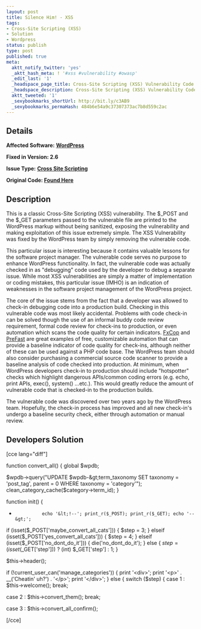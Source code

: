 ```yaml
---
layout: post
title: Silence Him! - XSS
tags:
- Cross-Site Scripting (XSS)
- Solution
- Wordpress
status: publish
type: post
published: true
meta:
  aktt_notify_twitter: 'yes'
  _aktt_hash_meta: ! '#xss #vulnerability #owasp'
  _edit_last: '1'
  _headspace_page_title: Cross-Site Scripting (XSS) Vulnerability Code Example
  _headspace_description: Cross-Site Scripting (XSS) Vulnerability Code Example
  aktt_tweeted: '1'
  _sexybookmarks_shortUrl: http://bit.ly/c3AB9
  _sexybookmarks_permaHash: 484b6e54a9c37307373ac7b8d559c2ac
---
```

## Details
__Affected Software:__ <strong><a title="WordPress bugs" href="http://spotthevuln.com/category/software/wordpress/" target="_blank">WordPress</a></strong>

<strong>__Fixed in Version:__  2.6</strong>

__Issue Type:__ <strong><a title="Cross Site Scripting" href="http://spotthevuln.com/category/vulnerability/xss/" target="_blank">Cross Site Scripting</a></strong>

<strong>Original Code: <a href="http://spotthevuln.com/2009/10/vulnerable-code-silence-him/">Found Here</a></strong>
## Description
This is a classic Cross-Site Scripting (XSS) vulnerability.  The $_POST and the $_GET parameters passed to the vulnerable file are printed to the WordPress markup without being sanitized, exposing the vulnerability and making exploitation of this issue extremely simple.  The XSS Vulnerability was fixed by the WordPress team by simply removing the vulnerable code.

This particular issue is interesting because it contains valuable lessons for the software project manager.  The vulnerable code serves no purpose to enhance WordPress functionality.  In fact, the vulnerable code was actually checked in as "debugging" code used by the developer to debug a separate issue.  While most XSS vulnerabilities are simply a matter of implementation or coding mistakes, this particular issue (IMHO) is an indication of weaknesses in the software project management of the WordPress project.

The core of the issue stems from the fact that a developer was allowed to check-in debugging code into a production build.  Checking in this vulnerable code was most likely accidental. Problems with code check-in can be solved though the use of an informal buddy code review requirement, formal code review for check-ins to production, or even automation which scans the code quality for certain indicators.  <a href="http://msdn.microsoft.com/en-us/library/bb429476(VS.80).aspx" target="_blank">FxCop</a> and <a href="http://msdn.microsoft.com/en-us/library/ms933794.aspx" target="_blank">PreFast</a> are great examples of free, customizable automation that can provide a baseline indicator of code quality for check-ins, although neither of these can be used against a PHP code base.  The WordPress team should also consider purchasing a commercial source code scanner to provide a baseline analysis of code checked into production.  At minimum, when WordPress developers check-in to production should include "hotspotter" checks which highlight dangerous APIs/common coding errors (e.g. echo, print APIs, exec(), system() …etc.). This would greatly reduce the amount of vulnerable code that is checked-in to the production builds.

The vulnerable code was discovered over two years ago by the WordPress team.  Hopefully, the check-in process has improved and all new check-in's undergo a baseline security check, either through automation or manual review.
<h2>Developers Solution</h2>
[cce lang="diff"]

function convert_all() {
global $wpdb;

$wpdb-&gt;query("UPDATE $wpdb-&gt;term_taxonomy SET taxonomy = 'post_tag', parent = 0 WHERE taxonomy = 'category'");
clean_category_cache($category-&gt;term_id);
}

function init() {
-               echo '&lt;!--'; print_r($_POST); print_r($_GET); echo '--&gt;';

if (isset($_POST['maybe_convert_all_cats'])) {
$step = 3;
} elseif (isset($_POST['yes_convert_all_cats'])) {
$step = 4;
} elseif (isset($_POST['no_dont_do_it'])) {
die('no_dont_do_it');
} else {
$step = (isset($_GET['step'])) ? (int) $_GET['step'] : 1;
}

$this-&gt;header();

if (!current_user_can('manage_categories')) {
print '&lt;div&gt;';
print '&lt;p&gt;' . __('Cheatin' uh?') . '&lt;/p&gt;';
print '&lt;/div&gt;';
} else {
switch ($step) {
case 1 :
$this-&gt;welcome();
break;

case 2 :
$this-&gt;convert_them();
break;

case 3 :
$this-&gt;convert_all_confirm();

[/cce] 
